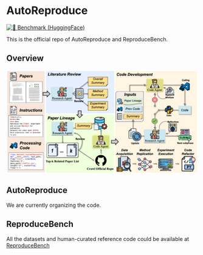 # AutoReproduce

[![🤗 Benchmark (HuggingFace)](https://img.shields.io/badge/Dataset-HuggingFace-FFD21E.svg?logo=huggingface&logoColor=yellow)](https://huggingface.co/datasets/ai9stars/ReproduceBench) 

This is the official repo of AutoReproduce and ReproduceBench.

## Overview
![main](autorp.png)

## AutoReproduce
We are currently organizing the code.

## ReproduceBench

All the datasets and human-curated reference code could be available at [ReproduceBench](https://huggingface.co/datasets/ai9stars/ReproduceBench)

##

